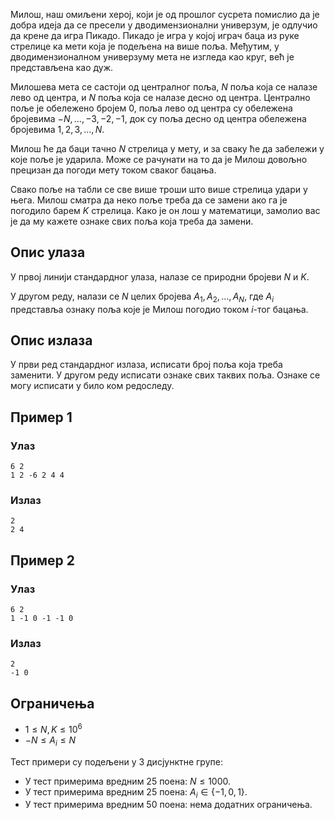 ﻿
Милош, наш омиљени херој, који је од прошлог сусрета помислио да је добра идеја да се пресели у дводимензионални универзум, је одлучио да крене да игра Пикадо. Пикадо је игра у којој играч баца из руке стрелице ка мети која је подељена на више поља. Међутим, у дводимензионалном универзуму мета не изгледа као круг, већ је представљена као дуж. 

Милошева мета се састоји од централног поља, $N$ поља која се налазе лево од центра, и $N$ поља која се налазе десно од центра. Централно поље је обележено бројем $0$, поља лево од центра су обележена бројевима $-N, \ldots, -3, -2, -1$, док су поља десно од центра обележена бројевима $1,2,3,\dots,N$.

Милош ће да баци тачно $N$ стрелица у мету, и за сваку ће да забележи у које поље је ударила. Може се рачунати на то да је Милош довољно прецизан да погоди мету током сваког бацања. 

Свако поље на табли се све више троши што више стрелица удари у њега. Милош сматра да неко поље треба да се замени ако га је погодило барем $K$ стрелица.  Како је он лош у математици, замолио вас је да му кажете ознаке свих поља која треба да замени.

## Опис улаза

У првој линији стандардног улаза, налазе се природни бројеви $N$ и $K$.

У другом реду, налази се $N$ целих бројева $A_1, A_2, \dots,A_N$, где $A_i$ представља ознаку поља које је Милош погодио током $i$-тог бацања.

## Опис излаза

У први ред стандардног излаза, исписати број поља која треба заменити.
У другом реду исписати ознаке свих таквих поља. Ознаке се могу исписати у било ком редоследу.

## Пример 1

### Улаз

```
6 2
1 2 -6 2 4 4
```

### Излаз

```
2
2 4
```

## Пример 2

### Улаз

```
6 2
1 -1 0 -1 -1 0
```

### Излаз

```
2
-1 0
```

## Ограничења

- $1 \leq N, K \leq 10^6$
- $-N \leq A_i \leq N$

Тест примери су подељени у 3 дисјунктне групе:
- У тест примерима вредним $25$ поена: $N \leq 1000$.
- У тест примерима вредним $25$ поена: $A_i \in \{-1, 0, 1\}$.
- У тест примерима вредним $50$ поена: нема додатних ограничења.
